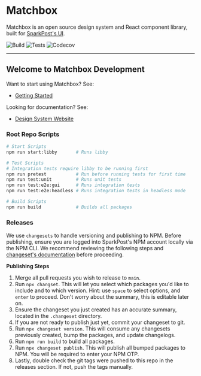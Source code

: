 # Matchbox

Matchbox is an open source design system and React component library, built for [SparkPost's UI](https://github.com/SparkPost/2web2ui).

![Build](https://img.shields.io/github/workflow/status/SparkPost/matchbox/Build?label=Build&style=flat-square) ![Tests](https://img.shields.io/github/workflow/status/SparkPost/matchbox/Unit%20and%20Cypress%20Tests?label=Tests&style=flat-square) ![Codecov](https://img.shields.io/codecov/c/gh/SparkPost/matchbox?label=Coverage&style=flat-square)

---

## Welcome to Matchbox Development

Want to start using Matchbox? See:

- [Getting Started](https://design.sparkpost.com/foundations/getting-started-for-developers)

Looking for documentation? See:

- [Design System Website](https://design.sparkpost.com)

### Root Repo Scripts

```bash
# Start Scripts
npm run start:libby       # Runs libby

# Test Scripts
# Integration tests require libby to be running first
npm run pretest           # Run before running tests for first time
npm run test:unit         # Runs unit tests
npm run test:e2e:gui      # Runs integration tests
npm run test:e2e:headless # Runs integration tests in headless mode

# Build Scripts
npm run build             # Builds all packages
```

### Releases

We use `changesets` to handle versioning and publishing to NPM. Before publishing, ensure you are logged into SparkPost's NPM account locally via the NPM CLI. We recommend reviewing the following steps and [changeset's documentation](https://github.com/changesets/changesets/blob/main/docs/intro-to-using-changesets.md) before proceeding.

**Publishing Steps**

1. Merge all pull requests you wish to release to `main`.
1. Run `npx changset`. This will let you select which packages you'd like to include and to which version. Hint: use `space` to select options, and `enter` to proceed. Don't worry about the summary, this is editable later on.
1. Ensure the changeset you just created has an accurate summary, located in the `.changeset` directory.
1. If you are not ready to publish just yet, commit your changeset to git.
1. Run `npx changeset version`. This will consume any changesets previously created, bump the packages, and update changelogs.
1. Run `npm run build` to build all packages.
1. Run `npx changeset publish`. This will publish all bumped packages to NPM. You will be required to enter your NPM OTP.
1. Lastly, double check the git tags were pushed to this repo in the releases section. If not, push the tags manually.
